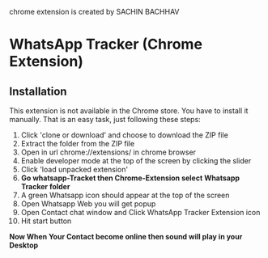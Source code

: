 
chrome extension is created by SACHIN BACHHAV


# WhatsApp Tracker (Chrome Extension)

## Installation
This extension is not available in the Chrome store. You have to install it manually. That is an easy task, just following these steps:

1. Click 'clone or download' and choose to download the ZIP file	
2. Extract the folder from the ZIP file	
3. Open in url chrome://extensions/	in chrome browser
4. Enable developer mode at the top of the screen by clicking the slider	
5. Click 'load unpacked extension'	
6. **Go whatsapp-Tracket then Chrome-Extension select Whatsapp Tracker folder**
7. A green Whatsapp icon should appear at the top of the screen
8. Open Whatsapp Web you will get popup 
9. Open Contact chat window and Click WhatsApp Tracker Extension icon 
10. Hit start button 

**Now When Your Contact become online then sound will play  in your Desktop**

